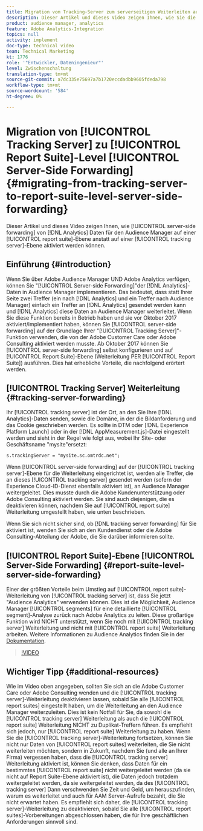 ```yaml
---
title: Migration vom Tracking-Server zum serverseitigen Weiterleiten auf Report Suite-Ebene
description: Dieser Artikel und dieses Video zeigen Ihnen, wie Sie die serverseitige Weiterleitung von Analytics-Daten an Audience Manager auf Report Suite-Ebene und nicht auf Tracking-Server-Ebene aktivieren können.
product: audience manager, analytics
feature: Adobe Analytics-Integration
topics: null
activity: implement
doc-type: technical video
team: Technical Marketing
kt: 1776
role: '"Entwickler, Dateningenieur"'
level: Zwischenschaltung
translation-type: tm+mt
source-git-commit: a7dc335e75697a7b1720eccdadbb9605fdeda798
workflow-type: tm+mt
source-wordcount: '584'
ht-degree: 0%

---
```



# Migration von [!UICONTROL Tracking Server] zu [!UICONTROL Report Suite]-Level [!UICONTROL Server-Side Forwarding] {#migrating-from-tracking-server-to-report-suite-level-server-side-forwarding}

Dieser Artikel und dieses Video zeigen Ihnen, wie [!UICONTROL server-side forwarding] von [!DNL Analytics] Daten für den Audience Manager auf einer [!UICONTROL report suite]-Ebene anstatt auf einer [!UICONTROL tracking server]-Ebene aktiviert werden können.

## Einführung {#introduction}

Wenn Sie über Adobe Audience Manager UND Adobe Analytics verfügen, können Sie &quot;[!UICONTROL Server-side Forwarding]&quot;der [!DNL Analytics]-Daten in Audience Manager implementieren. Das bedeutet, dass statt Ihrer Seite zwei Treffer (ein nach [!DNL Analytics] und ein Treffer nach Audience Manager) einfach ein Treffer an [!DNL Analytics] gesendet werden kann und [!DNL Analytics] diese Daten an Audience Manager weiterleitet. Wenn Sie diese Funktion bereits in Betrieb haben und sie vor Oktober 2017 aktiviert/implementiert haben, können Sie [!UICONTROL server-side forwarding] auf der Grundlage Ihrer &quot;[!UICONTROL Tracking Server]&quot;-Funktion verwenden, die von der Adobe Customer Care oder Adobe Consulting aktiviert werden musste. Ab Oktober 2017 können Sie [!UICONTROL server-side forwarding] selbst konfigurieren und auf [!UICONTROL Report Suite]-Ebene (Weiterleitung PER [!UICONTROL Report Suite]) ausführen. Dies hat erhebliche Vorteile, die nachfolgend erörtert werden.

## [!UICONTROL Tracking Server] Weiterleitung  {#tracking-server-forwarding}

Ihr [!UICONTROL tracking server] ist der Ort, an den Sie Ihre [!DNL Analytics]-Daten senden, sowie die Domäne, in der die Bildanforderung und das Cookie geschrieben werden. Es sollte in DTM oder [!DNL Experience Platform Launch] oder in der [!DNL AppMeasurement.js]-Datei eingestellt werden und sieht in der Regel wie folgt aus, wobei Ihr Site- oder Geschäftsname &quot;mysite&quot;ersetzt:

`s.trackingServer = "mysite.sc.omtrdc.net";`

Wenn [!UICONTROL server-side forwarding] auf der [!UICONTROL tracking server]-Ebene für die Weiterleitung eingerichtet ist, werden alle Treffer, die an dieses [!UICONTROL tracking server] gesendet werden (sofern der Experience Cloud-ID-Dienst ebenfalls aktiviert ist), an Audience Manager weitergeleitet. Dies musste durch die Adobe Kundenunterstützung oder Adobe Consulting aktiviert werden. Sie sind auch diejenigen, die es deaktivieren können, nachdem Sie auf [!UICONTROL report suite] Weiterleitung umgestellt haben, wie unten beschrieben.

Wenn Sie sich nicht sicher sind, ob [!DNL tracking server forwarding] für Sie aktiviert ist, wenden Sie sich an den Kundendienst oder die Adobe Consulting-Abteilung der Adobe, die Sie darüber informieren sollte.

## [!UICONTROL Report Suite]-Ebene  [!UICONTROL Server-Side Forwarding] {#report-suite-level-server-side-forwarding}

Einer der größten Vorteile beim Umstieg auf [!UICONTROL report suite]-Weiterleitung von [!UICONTROL tracking server] ist, dass Sie jetzt &quot;Audience Analytics&quot; verwenden können. Dies ist die Möglichkeit, Audience Manager [!UICONTROL segments] für eine detaillierte [!UICONTROL segment]-Analyse zurück nach Adobe Analytics zu leiten. Diese großartige Funktion wird NICHT unterstützt, wenn Sie noch mit [!UICONTROL tracking server] Weiterleitung und nicht mit [!UICONTROL report suite] Weiterleitung arbeiten. Weitere Informationen zu Audience Analytics finden Sie in der [Dokumentation](https://marketing.adobe.com/resources/help/en_US/analytics/audiences/).

>[!VIDEO](https://video.tv.adobe.com/v/23701/?quality=12)

## Wichtiger Tipp {#additional-resources}

Wie im Video oben angegeben, sollten Sie sich an die Adobe Customer Care oder Adobe Consulting wenden und die [!UICONTROL tracking server]-Weiterleitung deaktivieren lassen, sobald Sie alle [!UICONTROL report suites] eingestellt haben, um die Weiterleitung an den Audience Manager weiterzuleiten. Dies ist kein Notfall für Sie, da sowohl die [!UICONTROL tracking server] Weiterleitung als auch die [!UICONTROL report suite] Weiterleitung NICHT zu Duplikat-Treffern führen. Es empfiehlt sich jedoch, nur [!UICONTROL report suite] Weiterleitung zu haben. Wenn Sie die [!UICONTROL tracking server]-Weiterleitung fortsetzen, können Sie nicht nur Daten von [!UICONTROL report suites] weiterleiten, die Sie nicht weiterleiten möchten, sondern in Zukunft, nachdem Sie (und alle an Ihrer Firma) vergessen haben, dass die [!UICONTROL tracking server] Weiterleitung aktiviert ist, können Sie denken, dass Daten für ein bestimmtes [!UICONTROL report suite] nicht weitergeleitet werden (da sie nicht auf Report Suite-Ebene aktiviert ist), die Daten jedoch trotzdem weitergeleitet werden, da sie weitergeleitet werden, da des [!UICONTROL tracking server] Dann verschwenden Sie Zeit und Geld, um herauszufinden, warum es weiterleitet und auch für AAM Server-Aufrufe bezahlt, die Sie nicht erwartet haben. Es empfiehlt sich daher, die [!UICONTROL tracking server]-Weiterleitung zu deaktivieren, sobald Sie alle [!UICONTROL report suites]-Vorbereitungen abgeschlossen haben, die für Ihre geschäftlichen Anforderungen sinnvoll sind.
